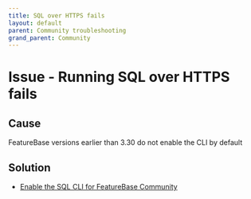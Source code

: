 ```yaml
---
title: SQL over HTTPS fails
layout: default
parent: Community troubleshooting
grand_parent: Community
---
```


# Issue - Running SQL over HTTPS fails

## Cause

FeatureBase versions earlier than 3.30 do not enable the CLI by default

## Solution

* [Enable the SQL CLI for FeatureBase Community](/docs/community/com-config/com-config-sql-cli-enable)
